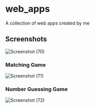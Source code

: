 # web_apps
A collection of web apps created by me
## Screenshots
![Screenshot (70)](https://user-images.githubusercontent.com/119779217/206814297-71189362-83a5-4af6-a59b-4b004d6fc134.png)

### Matching Game
![Screenshot (71)](https://user-images.githubusercontent.com/119779217/206814303-2d43d8fb-a472-4d70-a007-f5d3a39a2a08.png)

### Number Guessing Game
![Screenshot (72)](https://user-images.githubusercontent.com/119779217/206814313-14a2111f-a4cc-4686-8b5e-393d1fd2f0c3.png)
